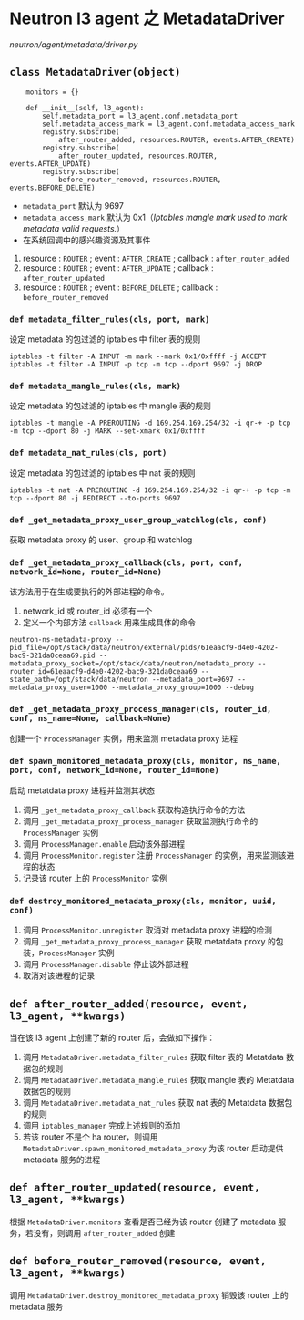 # Neutron l3 agent 之 MetadataDriver

*neutron/agent/metadata/driver.py*

## `class MetadataDriver(object)`

```
    monitors = {}

    def __init__(self, l3_agent):
        self.metadata_port = l3_agent.conf.metadata_port
        self.metadata_access_mark = l3_agent.conf.metadata_access_mark
        registry.subscribe(
            after_router_added, resources.ROUTER, events.AFTER_CREATE)
        registry.subscribe(
            after_router_updated, resources.ROUTER, events.AFTER_UPDATE)
        registry.subscribe(
            before_router_removed, resources.ROUTER, events.BEFORE_DELETE)
```

* `metadata_port` 默认为 9697
* `metadata_access_mark` 默认为 0x1（*Iptables mangle mark used to mark metadata valid requests.*）
* 在系统回调中的感兴趣资源及其事件
 1. resource : `ROUTER` ;  event : `AFTER_CREATE` ; callback : `after_router_added`
 2. resource : `ROUTER` ;  event : `AFTER_UPDATE` ; callback : `after_router_updated`
 3. resource : `ROUTER` ;  event : `BEFORE_DELETE` ; callback : `before_router_removed`

### `def metadata_filter_rules(cls, port, mark)`

设定 metadata 的包过滤的 iptables 中 filter 表的规则

```
iptables -t filter -A INPUT -m mark --mark 0x1/0xffff -j ACCEPT
iptables -t filter -A INPUT -p tcp -m tcp --dport 9697 -j DROP
```

### `def metadata_mangle_rules(cls, mark)`

设定 metadata 的包过滤的 iptables 中 mangle 表的规则

```
iptables -t mangle -A PREROUTING -d 169.254.169.254/32 -i qr-+ -p tcp -m tcp --dport 80 -j MARK --set-xmark 0x1/0xffff
```

### `def metadata_nat_rules(cls, port)`

设定 metadata 的包过滤的 iptables 中 nat 表的规则

```
iptables -t nat -A PREROUTING -d 169.254.169.254/32 -i qr-+ -p tcp -m tcp --dport 80 -j REDIRECT --to-ports 9697
```

### `def _get_metadata_proxy_user_group_watchlog(cls, conf)`

获取 metadata proxy 的 user、group 和 watchlog

### `def _get_metadata_proxy_callback(cls, port, conf, network_id=None, router_id=None)`

该方法用于在生成要执行的外部进程的命令。

1. network_id 或 router_id 必须有一个
2. 定义一个内部方法 `callback` 用来生成具体的命令

```
neutron-ns-metadata-proxy --pid_file=/opt/stack/data/neutron/external/pids/61eaacf9-d4e0-4202-bac9-321da0ceaa69.pid --metadata_proxy_socket=/opt/stack/data/neutron/metadata_proxy --router_id=61eaacf9-d4e0-4202-bac9-321da0ceaa69 --state_path=/opt/stack/data/neutron --metadata_port=9697 --metadata_proxy_user=1000 --metadata_proxy_group=1000 --debug
```

### `def _get_metadata_proxy_process_manager(cls, router_id, conf, ns_name=None, callback=None)`

创建一个 `ProcessManager` 实例，用来监测 metadata proxy 进程

### `def spawn_monitored_metadata_proxy(cls, monitor, ns_name, port, conf, network_id=None, router_id=None)`

启动 metatdata proxy 进程并监测其状态

1. 调用 `_get_metadata_proxy_callback` 获取构造执行命令的方法
2. 调用 `_get_metadata_proxy_process_manager` 获取监测执行命令的 `ProcessManager` 实例
3. 调用 `ProcessManager.enable` 启动该外部进程
4. 调用 `ProcessMonitor.register` 注册 `ProcessManager` 的实例，用来监测该进程的状态
5. 记录该 router 上的 `ProcessMonitor` 实例

### `def destroy_monitored_metadata_proxy(cls, monitor, uuid, conf)`

1. 调用 `ProcessMonitor.unregister` 取消对 metadata proxy 进程的检测
2. 调用 `_get_metadata_proxy_process_manager` 获取 metatdata proxy 的包装，`ProcessManager` 实例
3. 调用 `ProcessManager.disable` 停止该外部进程
4. 取消对该进程的记录

## `def after_router_added(resource, event, l3_agent, **kwargs)`

当在该 l3 agent 上创建了新的 router 后，会做如下操作：

1. 调用 `MetadataDriver.metadata_filter_rules` 获取 filter 表的 Metatdata 数据包的规则
2. 调用 `MetadataDriver.metadata_mangle_rules` 获取 mangle 表的 Metatdata 数据包的规则
3. 调用 `MetadataDriver.metadata_nat_rules` 获取 nat 表的 Metatdata 数据包的规则
4. 调用 `iptables_manager` 完成上述规则的添加
5. 若该 router 不是个 ha router，则调用 `MetadataDriver.spawn_monitored_metadata_proxy` 为该 router 启动提供 metadata 服务的进程

## `def after_router_updated(resource, event, l3_agent, **kwargs)`

根据 `MetadataDriver.monitors` 查看是否已经为该 router 创建了 metadata 服务，若没有，则调用 `after_router_added` 创建

## `def before_router_removed(resource, event, l3_agent, **kwargs)`

调用 `MetadataDriver.destroy_monitored_metadata_proxy` 销毁该 router 上的 metadata 服务